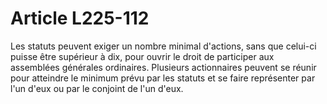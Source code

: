 # Article L225-112

Les statuts peuvent exiger un nombre minimal d'actions, sans que celui-ci puisse être supérieur à dix, pour ouvrir le droit de participer aux assemblées générales ordinaires.   Plusieurs actionnaires peuvent se réunir pour atteindre le minimum prévu par les statuts et se faire représenter par l'un d'eux ou par le conjoint de l'un d'eux.